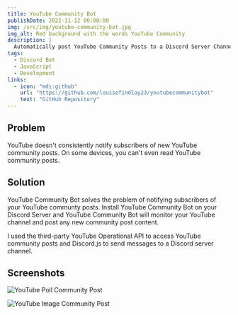 ```yaml
---
title: YouTube Community Bot
publishDate: 2022-11-12 00:00:00
img: /src/img/youtube-community-bot.jpg
img_alt: Red background with the words YouTube Community
description: |
  Automatically post YouTube Community Posts to a Discord Server Channel with YouTube Community Bot.
tags:
  - Discord Bot
  - JavaScript
  - Development
links:
  - icon: "mdi:github"
    url: "https://github.com/louisefindlay23/youtubecommunitybot"
    text: "GitHub Repository"
---
```


## Problem

YouTube doesn't consistently notify subscribers of new YouTube community posts. On some devices, you can't even read YouTube community posts.

## Solution

YouTube Community Bot solves the problem of notifying subscribers of your YouTube communty posts. Install YouTube Community Bot on your Discord Server and YouTube Community Bot will monitor your YouTube channel and post any new community post content.

I used the third-party YouTube Operational API to access YouTube community posts and Discord.js to send messages to a Discord server channel.

## Screenshots

![YouTube Poll Community Post](https://user-images.githubusercontent.com/26024131/204140853-69a86636-86f2-46a1-b28d-e0019a0942da.png)

![YouTube Image Community Post](https://user-images.githubusercontent.com/26024131/204140814-9b3517fa-718e-421e-9ff3-a8f72392980d.png)